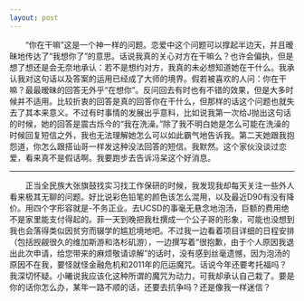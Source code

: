 ```yaml
---
layout: post
---
```

　　“你在干嘛”这是一个神一样的问题。恋爱中这个问题可以撑起半边天，并且暧昧地传达了“我想你了”的意思。话说我真的关心对方在干嘛么？也许会偏执，但是想了想还是会无奈地承认：若不是想约对方，我真的未必想知道她在干什么。我承认我对这句话以及答案的运用已经成了大师的境界。假若被喜欢的人问：你在干嘛？最最暧昧的回答无外乎“在想你”。反问回去有时也有不错的效果，但是大多时候并不适用。比较折衷的回答是真的回答你在干什么，但那样的话这个问题也就失去了其本来意义。不过有时事情的发展出乎意料，比如说我第一次给J抛出这句话的时候，她的回答是震古烁今的“我在洗澡。”除了我不明白她是怎么可能在洗澡的时候回复短信之外，我也无法理解她怎么可以如此霸气地告诉我。第二天她跟我抱怨道，你怎么跟搭讪哥一样发这种没法回答的短信。我默然。这个家伙没谈过恋爱，看来真不是假话啊。我要跑步去告诉冯呆这个好消息。

* * *

　　正当全民族大张旗鼓找实习找工作保研的时候，我发现我却每天关注一些外人看来极其无聊的问题。好比说彩色铅笔的颜色该怎么混用，以及最近D90有没有降价。用四个字形容就是-不务正业。去UCSD的事毫无悬念地泡汤，巨额的费用绝不是家里能支付得起的。菲一天到晚把我杜撰成一个公子哥的形象，可能也没想到我也会落得类似因贫穷而辍学的尴尬境地吧。不过我一边看着项目详细的日程安排（包括觊觎很久的维加斯游和洛杉矶游），一边撰写着“很抱歉，由于个人原因我退出此次申请，给您带来的麻烦敬请谅解”的话时，没有感到丝毫遗憾，因为泡汤的原因不在我，要怪就怪金融危机和2011年的厄运魔咒。话说今年还要考托福吗？我深切怀疑。小曦说我应该化这种所谓的魔咒为动力，可我却承认自己栽了。要是你的话你怎么办，某年一路不顺的话，还要去抗争吗？还是像我一样迷信？
